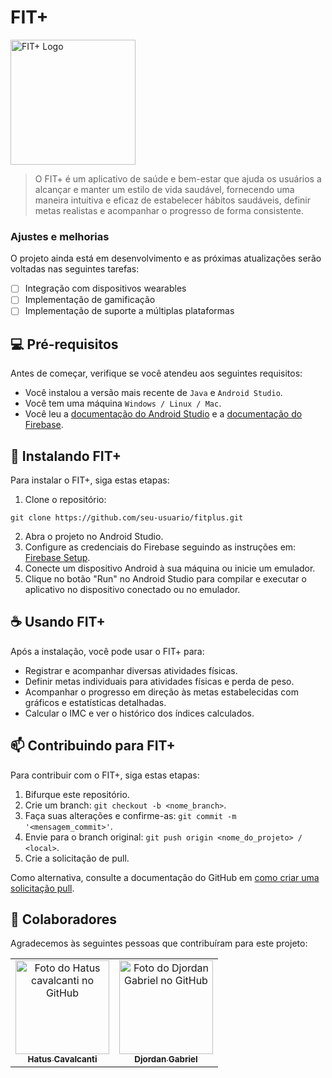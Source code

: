 # FIT+

<img src="https://i.ibb.co/x7Bg8CJ/Screenshot-from-2024-06-17-20-41-46.png" alt="FIT+ Logo" width="200px"/>

> O FIT+ é um aplicativo de saúde e bem-estar que ajuda os usuários a alcançar e manter um estilo de vida saudável, fornecendo uma maneira intuitiva e eficaz de estabelecer hábitos saudáveis, definir metas realistas e acompanhar o progresso de forma consistente.

### Ajustes e melhorias

O projeto ainda está em desenvolvimento e as próximas atualizações serão voltadas nas seguintes tarefas:

- [ ] Integração com dispositivos wearables
- [ ] Implementação de gamificação
- [ ] Implementação de suporte a múltiplas plataformas

## 💻 Pré-requisitos

Antes de começar, verifique se você atendeu aos seguintes requisitos:

- Você instalou a versão mais recente de `Java` e `Android Studio`.
- Você tem uma máquina `Windows / Linux / Mac`.
- Você leu a [documentação do Android Studio](https://developer.android.com/studio) e a [documentação do Firebase](https://firebase.google.com/docs).

## 🚀 Instalando FIT+

Para instalar o FIT+, siga estas etapas:

1. Clone o repositório:
```
git clone https://github.com/seu-usuario/fitplus.git
```
2. Abra o projeto no Android Studio.
3. Configure as credenciais do Firebase seguindo as instruções em: [Firebase Setup](https://firebase.google.com/docs/android/setup).
4. Conecte um dispositivo Android à sua máquina ou inicie um emulador.
5. Clique no botão "Run" no Android Studio para compilar e executar o aplicativo no dispositivo conectado ou no emulador.

## ☕ Usando FIT+

Após a instalação, você pode usar o FIT+ para:

- Registrar e acompanhar diversas atividades físicas.
- Definir metas individuais para atividades físicas e perda de peso.
- Acompanhar o progresso em direção às metas estabelecidas com gráficos e estatísticas detalhadas.
- Calcular o IMC e ver o histórico dos índices calculados.

## 📫 Contribuindo para FIT+

Para contribuir com o FIT+, siga estas etapas:

1. Bifurque este repositório.
2. Crie um branch: `git checkout -b <nome_branch>`.
3. Faça suas alterações e confirme-as: `git commit -m '<mensagem_commit>'`.
4. Envie para o branch original: `git push origin <nome_do_projeto> / <local>`.
5. Crie a solicitação de pull.

Como alternativa, consulte a documentação do GitHub em [como criar uma solicitação pull](https://help.github.com/en/github/collaborating-with-issues-and-pull-requests/creating-a-pull-request).

## 🤝 Colaboradores

Agradecemos às seguintes pessoas que contribuíram para este projeto:

<table>
  <tr>
    <td align="center">
      <a href="https://github.com/H4TUS" title="Hatus Cavalcanti">
        <img src="https://avatars.githubusercontent.com/u/65029327?s=400&u=d0f987a9dd26e90f7a86458fa269bf2d2e45d611&v=4" width="150px;" alt="Foto do Hatus cavalcanti no GitHub"/><br>
        <sub>
          <b>Hatus Cavalcanti</b>
        </sub>
      </a>
    </td>
    <td align="center">
      <a href="https://github.com/GabrielKKKJJ" title="Djordan Gabriel">
        <img src="https://avatars.githubusercontent.com/u/123528138?v=4" width="150px;" alt="Foto do Djordan Gabriel no GitHub"/><br>
        <sub>
          <b>Djordan Gabriel</b>
        </sub>
      </a>
  </tr>
</table>
